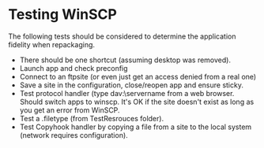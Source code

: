 # Testing WinSCP

The following tests should be considered to determine the application fidelity when repackaging.

* There should be one shortcut (assuming desktop was removed).
* Launch app and check preconfig
* Connect to an ftpsite (or even just get an access denied from a real one)
* Save a site in the configuration, close/reopen app and ensure sticky.
* Test protocol handler (type dav:\\servername from a web browser.  Should switch apps to winscp.  It's OK if the site doesn't exist as long as you get an error from WinSCP.
* Test a .filetype (from TestResrouces folder).
* Test Copyhook handler by copying a file from a site to the local system (network requires configuration).